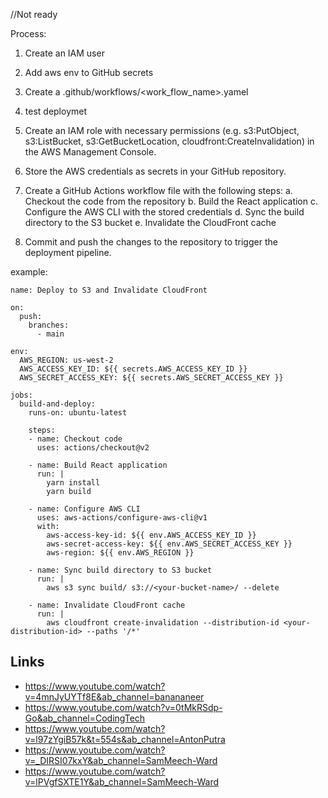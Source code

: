 //Not ready

Process:
1. Create an IAM user
2. Add aws env to GitHub secrets
3. Create a .github/workflows/<work_flow_name>.yamel
4. test deploymet



1. Create an IAM role with necessary permissions (e.g. s3:PutObject, s3:ListBucket, s3:GetBucketLocation, cloudfront:CreateInvalidation) in the AWS Management Console.
2. Store the AWS credentials as secrets in your GitHub repository.
3. Create a GitHub Actions workflow file with the following steps:
	a. Checkout the code from the repository
	b. Build the React application
	c. Configure the AWS CLI with the stored credentials
	d. Sync the build directory to the S3 bucket
	e. Invalidate the CloudFront cache
4. Commit and push the changes to the repository to trigger the deployment pipeline.




example: 


```yamel
name: Deploy to S3 and Invalidate CloudFront

on:
  push:
    branches:
      - main

env:
  AWS_REGION: us-west-2
  AWS_ACCESS_KEY_ID: ${{ secrets.AWS_ACCESS_KEY_ID }}
  AWS_SECRET_ACCESS_KEY: ${{ secrets.AWS_SECRET_ACCESS_KEY }}

jobs:
  build-and-deploy:
    runs-on: ubuntu-latest

    steps:
    - name: Checkout code
      uses: actions/checkout@v2

    - name: Build React application
      run: |
        yarn install
        yarn build

    - name: Configure AWS CLI
      uses: aws-actions/configure-aws-cli@v1
      with:
        aws-access-key-id: ${{ env.AWS_ACCESS_KEY_ID }}
        aws-secret-access-key: ${{ env.AWS_SECRET_ACCESS_KEY }}
        aws-region: ${{ env.AWS_REGION }}

    - name: Sync build directory to S3 bucket
      run: |
        aws s3 sync build/ s3://<your-bucket-name>/ --delete

    - name: Invalidate CloudFront cache
      run: |
        aws cloudfront create-invalidation --distribution-id <your-distribution-id> --paths '/*'

```






## Links
- https://www.youtube.com/watch?v=4mnJyUYTf8E&ab_channel=banananeer
- https://www.youtube.com/watch?v=0tMkRSdp-Go&ab_channel=CodingTech
- https://www.youtube.com/watch?v=l97zYgiB57k&t=554s&ab_channel=AntonPutra
- https://www.youtube.com/watch?v=_DIRSI07kxY&ab_channel=SamMeech-Ward
- https://www.youtube.com/watch?v=lPVgfSXTE1Y&ab_channel=SamMeech-Ward
